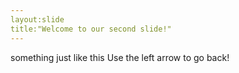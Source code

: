 ```yaml
---
layout:slide
title:"Welcome to our second slide!"
---
```

something just like this
Use the left arrow to go back!
